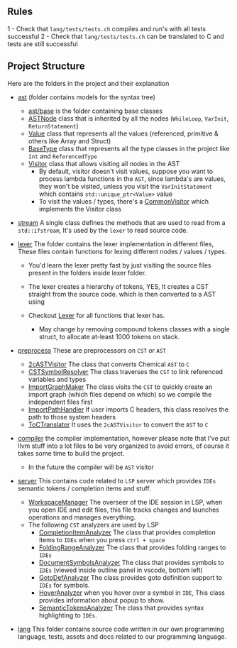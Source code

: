 ## Rules

1 - Check that `lang/tests/tests.ch` compiles and run's with all tests successful
2 - Check that `lang/tests/tests.ch` can be translated to C and tests are still successful

## Project Structure

Here are the folders in the project and their explanation

- [ast](../../ast) (folder contains models for the syntax tree)
  - [ast/base](../../ast/base) is the folder containing base classes
  - [ASTNode](../../ast/base/ASTNode.h) class that is inherited by all the nodes (`WhileLoop`, `VarInit`, `ReturnStatement`)
  - [Value](../../ast/base/Value.h) class that represents all the values (referenced, primitive & others like Array and Struct)
  - [BaseType](../../ast/base/BaseType.h) class that represents all the type classes in the project like `Int` and `ReferencedType`
  - [Visitor](../../ast/base/Visitor.h) class that allows visiting all nodes in the AST
    - By default, visitor doesn't visit values, suppose you want to process lambda functions in the `AST`, since lambda's are values, they won't be visited, unless you visit the `VarInitStatement` which contains `std::unique_ptr<Value>` value
    - To visit the values / types, there's a [CommonVisitor](../../ast/utils/CommonVisitor.h) which implements the Visitor class


- [stream](../../stream) A single class defines the methods that are used to read from a `std::ifstream`, It's used by the `lexer` to read source code.


- [lexer](../../parser) The folder contains the lexer implementation in different files, These
files contain functions for lexing different nodes / values / types.
  - You'd learn the lexer pretty fast by just visiting the source files present in the folders inside lexer folder.
  - The lexer creates a hierarchy of tokens, YES, It creates a CST straight from the source code. which is then converted to a AST using
  - Checkout [Lexer](../../parser/Parser.h) for all functions that lexer has.

    - May change by removing compound tokens classes with a single struct, to allocate at-least 1000 tokens on stack.

- [preprocess](../../preprocess) These are preprocessors on `CST` or `AST`
  - [2cASTVisitor](../../preprocess/2c/2cASTVisitor.h) The class that converts Chemical `AST` to `C`
  - [CSTSymbolResolver](../../server/helpers/CSTSymbolResolver.h) The class traverses the `CST` to link referenced variables and types
  - [ImportGraphMaker](../../preprocess/ImportGraphMaker.h) The class visits the `CST` to quickly create an import graph (which files depend on which) so we compile the independent files first
  - [ImportPathHandler](../../preprocess/ImportPathHandler.h) If user imports C headers, this class resolves the path to those system headers
  - [ToCTranslator](../../preprocess/ToCTranslator.h) It uses the `2cASTVisitor` to convert the `AST` to `C`


- [compiler](../../compiler) the compiler implementation, however please note that I've put llvm stuff into a lot files to be very organized to avoid errors, of course it takes some time to build the project.
    - In the future the compiler will be `AST` visitor


- [server](../../server) This contains code related to `LSP` server which provides `IDEs` semantic tokens / completion items and stuff.
  - [WorkspaceManager](../../server/WorkspaceManager.h) The overseer of the IDE session in LSP, when you open IDE and edit files, this file tracks changes and launches operations and manages everything.
  - The following `CST` analyzers are used by LSP
    - [CompletionItemAnalyzer](../../server/analyzers/CompletionItemAnalyzer.h) The class that provides completion items to `IDEs` when you press `ctrl + space`
    - [FoldingRangeAnalyzer](../../server/analyzers/FoldingRangeAnalyzer.h) The class that provides folding ranges to `IDEs`
    - [DocumentSymbolsAnalyzer](../../server/analyzers/DocumentSymbolsAnalyzer.h) The class that provides symbols to `IDEs` (viewed inside outline panel in vscode, bottom left)
    - [GotoDefAnalyzer](../../server/analyzers/GotoDefAnalyzer.h) The class provides goto definition support to `IDEs` for symbols.
    - [HoverAnalyzer](../../server/analyzers/HoverAnalyzer.h) when you hover over a symbol in `IDE`, This class provides information about popup to show.
    - [SemanticTokensAnalyzer](../../server/analyzers/SemanticTokensAnalyzer.h) The class that provides syntax highlighting to `IDEs`.


- [lang](../../lang) This folder contains source code written in our own programming language, tests, assets and docs related to our programming language.